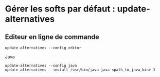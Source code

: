 # Gérer les softs par défaut : update-alternatives

## Editeur en ligne de commande
```
update-alternatives --config editor
```

Java
```
update-alternatives --config java
update-alternatives --install /usr/bin/java java <path_to_java_bin> 1
```
